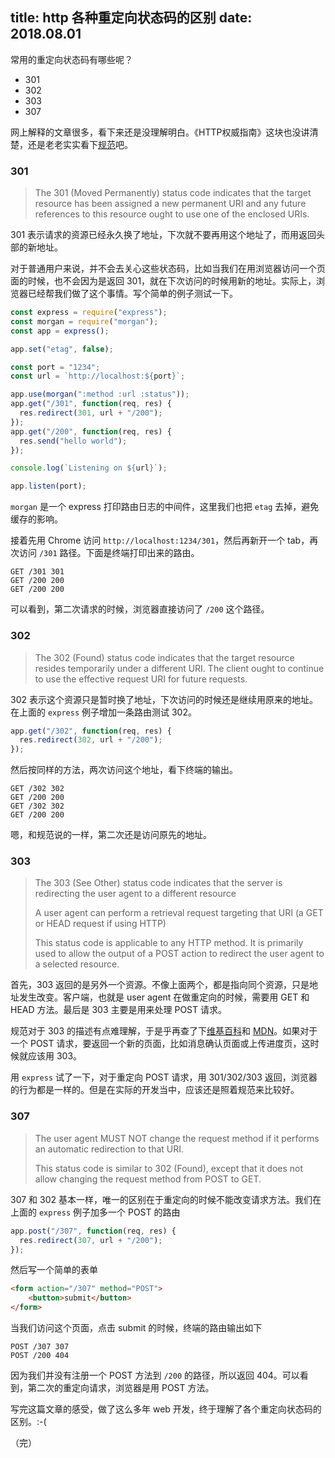 title: http 各种重定向状态码的区别
date: 2018.08.01
---

常用的重定向状态码有哪些呢？

- 301
- 302
- 303
- 307

网上解释的文章很多，看下来还是没理解明白。《HTTP权威指南》这块也没讲清楚，还是老老实实看下[规范](https://tools.ietf.org/html/rfc7231)吧。

### 301

> The 301 (Moved Permanently) status code indicates that the target resource has been assigned a new permanent URI and any future references to this resource ought to use one of the enclosed URIs.

301 表示请求的资源已经永久换了地址，下次就不要再用这个地址了，而用返回头部的新地址。

对于普通用户来说，并不会去关心这些状态码，比如当我们在用浏览器访问一个页面的时候，也不会因为是返回 301，就在下次访问的时候用新的地址。实际上，浏览器已经帮我们做了这个事情。写个简单的例子测试一下。

```js
const express = require("express");
const morgan = require("morgan");
const app = express();

app.set("etag", false);

const port = "1234";
const url = `http://localhost:${port}`;

app.use(morgan(":method :url :status"));
app.get("/301", function(req, res) {
  res.redirect(301, url + "/200");
});
app.get("/200", function(req, res) {
  res.send("hello world");
});

console.log(`Listening on ${url}`);

app.listen(port);
```

`morgan` 是一个 express 打印路由日志的中间件，这里我们也把 `etag` 去掉，避免缓存的影响。

接着先用 Chrome 访问 `http://localhost:1234/301`，然后再新开一个 tab，再次访问 `/301` 路径。下面是终端打印出来的路由。

```
GET /301 301
GET /200 200
GET /200 200
```

可以看到，第二次请求的时候，浏览器直接访问了 `/200` 这个路径。

### 302

> The 302 (Found) status code indicates that the target resource resides temporarily under a different URI. The client ought to continue to use the effective request URI for future requests.

302 表示这个资源只是暂时换了地址，下次访问的时候还是继续用原来的地址。在上面的 `express` 例子增加一条路由测试 302。

```js
app.get("/302", function(req, res) {
  res.redirect(302, url + "/200");
});
```

然后按同样的方法，两次访问这个地址，看下终端的输出。

```
GET /302 302
GET /200 200
GET /302 302
GET /200 200
```

嗯，和规范说的一样，第二次还是访问原先的地址。

### 303

> The 303 (See Other) status code indicates that the server is redirecting the user agent to a different resource
>
> A user agent can perform a retrieval request targeting that URI (a GET or HEAD request if using HTTP)
>
> This status code is applicable to any HTTP method. It is primarily used to allow the output of a POST action to redirect the user agent to a selected resource.

首先，303 返回的是另外一个资源。不像上面两个，都是指向同个资源，只是地址发生改变。客户端，也就是 user agent 在做重定向的时候，需要用 GET 和 HEAD 方法。最后是 303 主要是用来处理 POST 请求。

规范对于 303 的描述有点难理解，于是乎再查了下[维基百科](https://www.wikiwand.com/zh-hans/HTTP_303)和 [MDN](https://developer.mozilla.org/zh-CN/docs/Web/HTTP/Status/303)。如果对于一个 POST 请求，要返回一个新的页面，比如消息确认页面或上传进度页，这时候就应该用 303。

用 `express` 试了一下，对于重定向 POST 请求，用 301/302/303 返回，浏览器的行为都是一样的。但是在实际的开发当中，应该还是照着规范来比较好。

### 307

> The user agent MUST NOT change the request method if it performs an automatic redirection to that URI.
>
> This status code is similar to 302 (Found), except that it does not allow changing the request method from POST to GET.

307 和 302 基本一样，唯一的区别在于重定向的时候不能改变请求方法。我们在上面的 `express` 例子加多一个 POST 的路由

```js
app.post("/307", function(req, res) {
  res.redirect(307, url + "/200");
});
```

然后写一个简单的表单

```html
<form action="/307" method="POST">
    <button>submit</button>
</form>
```

当我们访问这个页面，点击 submit 的时候，终端的路由输出如下

```
POST /307 307
POST /200 404
```

因为我们并没有注册一个 POST 方法到 `/200` 的路径，所以返回 404。可以看到，第二次的重定向请求，浏览器是用 POST 方法。

写完这篇文章的感受，做了这么多年 web 开发，终于理解了各个重定向状态码的区别。:-(

（完）
